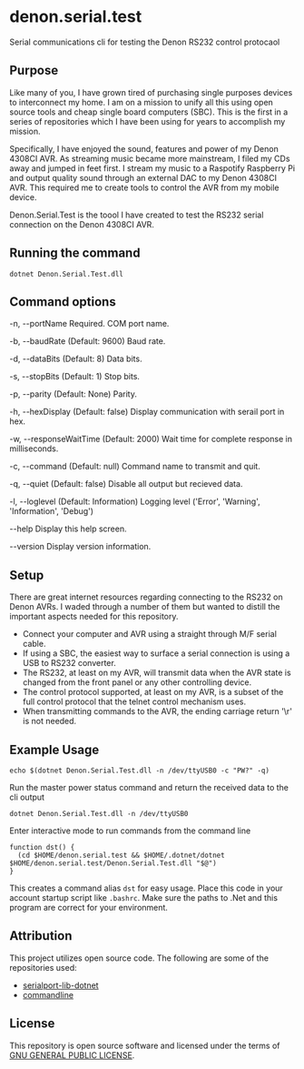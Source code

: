 # denon.serial.test
Serial communications cli for testing the Denon RS232 control protocaol

## Purpose
Like many of you, I have grown tired of purchasing single purposes devices to interconnect my home. I am on a mission to unify all this using open source tools and cheap single board computers (SBC). This is the first in a series of repositories which I have been using for years to accomplish my mission.

Specifically, I have enjoyed the sound, features and power of my Denon 4308CI AVR. As streaming music became more mainstream, I filed my CDs away and jumped in feet first. I stream my music to a Raspotify Raspberry Pi and output quality sound through an external DAC to my Denon 4308CI AVR. This required me to create tools to control the AVR from my mobile device.

Denon.Serial.Test is the toool I have created to test the RS232 serial connection on the Denon 4308CI AVR.

## Running the command
```
dotnet Denon.Serial.Test.dll
```

## Command options
  -n, --portName            Required. COM port name.

  -b, --baudRate            (Default: 9600) Baud rate.

  -d, --dataBits            (Default: 8) Data bits.

  -s, --stopBits            (Default: 1) Stop bits.

  -p, --parity              (Default: None) Parity.

  -h, --hexDisplay          (Default: false) Display communication with serail port in hex.

  -w, --responseWaitTime    (Default: 2000) Wait time for complete response in milliseconds.

  -c, --command             (Default: null) Command name to transmit and quit.

  -q, --quiet               (Default: false) Disable all output but recieved data.

  -l, --loglevel            (Default: Information) Logging level ('Error', 'Warning', 'Information', 'Debug')

  --help                    Display this help screen.

  --version                 Display version information.

## Setup
There are great internet resources regarding connecting to the RS232 on Denon AVRs. I waded through a number of them but wanted to distill the important aspects needed for this repository.
- Connect your computer and AVR using a straight through M/F serial cable.
- If using a SBC, the easiest way to surface a serial connection is using a USB to RS232 converter.
- The RS232, at least on my AVR, will transmit data when the AVR state is changed from the front panel or any other controlling device.
- The control protocol supported, at least on my AVR, is a subset of the full control protocol that the telnet control mechanism uses.
- When transmitting commands to the AVR, the ending carriage return '\r' is not needed.

## Example Usage
```
echo $(dotnet Denon.Serial.Test.dll -n /dev/ttyUSB0 -c "PW?" -q)
```
Run the master power status command and return the received data to the cli output

```
dotnet Denon.Serial.Test.dll -n /dev/ttyUSB0
```
Enter interactive mode to run commands from the command line

```
function dst() {
  (cd $HOME/denon.serial.test && $HOME/.dotnet/dotnet $HOME/denon.serial.test/Denon.Serial.Test.dll "$@")
}
```
This creates a command alias `dst` for easy usage. Place this code in your account startup script like `.bashrc`. Make sure the paths to .Net and this program are correct for your environment.

## Attribution
This project utilizes open source code. The following are some of the repositories used:
- [serialport-lib-dotnet](https://github.com/genielabs/serialport-lib-dotnet)
- [commandline](https://github.com/commandlineparser/commandline)

## License
This repository is open source software and licensed under the terms of [GNU GENERAL PUBLIC LICENSE](LICENSE).

